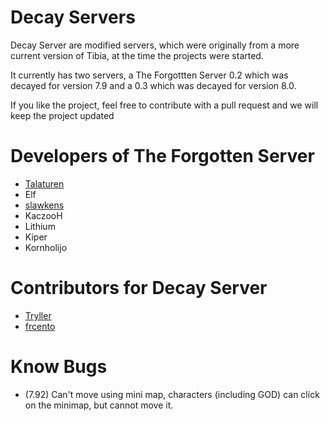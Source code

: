 # Decay Servers
Decay Server are modified servers, which were originally from a more current version of Tibia, at the time the projects were started.

It currently has two servers, a The Forgottten Server 0.2 which was decayed for version 7.9 and a 0.3 which was decayed for version 8.0.

If you like the project, feel free to contribute with a pull request and we will keep the project updated

# Developers of The Forgotten Server

- [Talaturen](https://github.com/MarkSamman)
- Elf
- [slawkens](https://github.com/slawkens)
- KaczooH
- Lithium
- Kiper
- Kornholijo

# Contributors for Decay Server
- [Tryller](https://github.com/jprzimba)
- [frcento](https://github.com/frcento)

# Know Bugs
- (7.92) Can't move using mini map, characters (including GOD) can click on the minimap, but cannot move it.